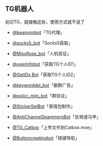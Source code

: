 ## TG机器人


初识TG，就接触这些，使用方式就不说了


* [@beanvpnbot](https://t.me/beanvpnbot)「TG代理」

* [@socks5_bot](https://t.me/socks5_bot)「Socks5获取」

* [@MissRose_bot](https://t.me/MissRose_bot)「人机验证」

* [@userinfobot](https://t.me/userinfobot)「获取TG个人ID1」

* [@GetIDs Bot](https://t.me/getidsbot)「获取TG个人ID2」

* [@keyworddel_bot](https://t.me/keyworddel_bot)「删群广告」

* [@policr_mini_bot](https://t.me/policr_mini_bot)「群验证」

* [@StickerSetBot](https://t.me/stickerset2packbot)「表情包制作」

* [@AntiChannelSpammersBot](https://t.me/AntiChannelSpammersBot)「反频道马甲」

* [@TG_Catbox](https://t.me/CatboxUploaderBot)「上传文件到Catbox.moe」

* [@Buttoncreatingbot](https://t.me/https://t.me/Buttoncreatingbot)「按键导航」






